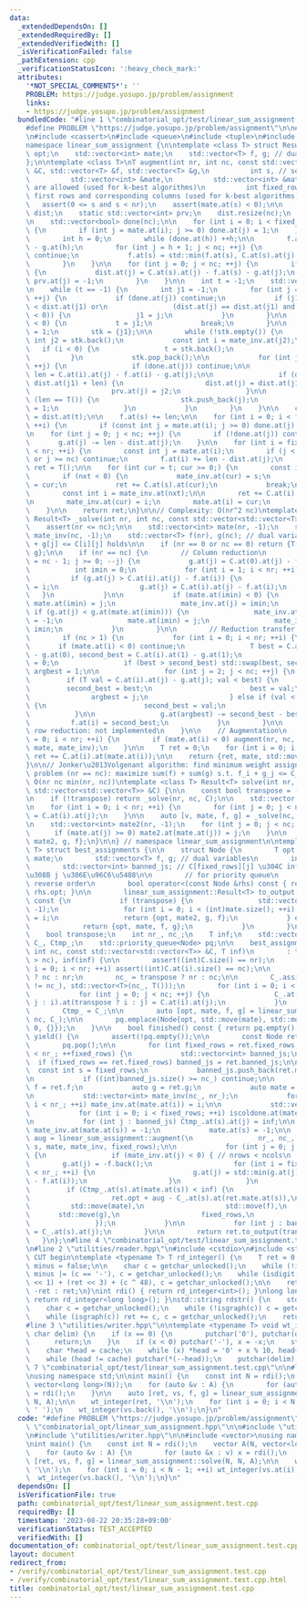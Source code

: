```yaml
---
data:
  _extendedDependsOn: []
  _extendedRequiredBy: []
  _extendedVerifiedWith: []
  _isVerificationFailed: false
  _pathExtension: cpp
  _verificationStatusIcon: ':heavy_check_mark:'
  attributes:
    '*NOT_SPECIAL_COMMENTS*': ''
    PROBLEM: https://judge.yosupo.jp/problem/assignment
    links:
    - https://judge.yosupo.jp/problem/assignment
  bundledCode: "#line 1 \"combinatorial_opt/test/linear_sum_assignment.test.cpp\"\n\
    #define PROBLEM \"https://judge.yosupo.jp/problem/assignment\"\n\n#line 2 \"combinatorial_opt/linear_sum_assignment.hpp\"\
    \n#include <cassert>\n#include <queue>\n#include <tuple>\n#include <vector>\n\n\
    namespace linear_sum_assignment {\n\ntemplate <class T> struct Result {\n    T\
    \ opt;\n    std::vector<int> mate;\n    std::vector<T> f, g; // dual variables\n\
    };\n\ntemplate <class T>\nT augment(int nr, int nc, const std::vector<std::vector<T>>\
    \ &C, std::vector<T> &f, std::vector<T> &g,\n          int s, // source row\n\
    \          std::vector<int> &mate,\n          std::vector<int> &mate_inv, // duplicates\
    \ are allowed (used for k-best algorithms)\n          int fixed_rows = 0 // Ignore\
    \ first rows and corresponding columns (used for k-best algorithms)\n) {\n\n \
    \   assert(0 <= s and s < nr);\n    assert(mate.at(s) < 0);\n\n    static std::vector<T>\
    \ dist;\n    static std::vector<int> prv;\n    dist.resize(nc);\n    prv.resize(nc);\n\
    \n    std::vector<bool> done(nc);\n\n    for (int i = 0; i < fixed_rows; ++i)\
    \ {\n        if (int j = mate.at(i); j >= 0) done.at(j) = 1;\n    }\n\n    {\n\
    \        int h = 0;\n        while (done.at(h)) ++h;\n\n        f.at(s) = C.at(s).at(h)\
    \ - g.at(h);\n        for (int j = h + 1; j < nc; ++j) {\n            if (done.at(j))\
    \ continue;\n            f.at(s) = std::min(f.at(s), C.at(s).at(j) - g.at(j));\n\
    \        }\n    }\n\n    for (int j = 0; j < nc; ++j) {\n        if (!done.at(j))\
    \ {\n            dist.at(j) = C.at(s).at(j) - f.at(s) - g.at(j);\n           \
    \ prv.at(j) = -1;\n        }\n    }\n\n    int t = -1;\n    std::vector<int> stk;\n\
    \n    while (t == -1) {\n        int j1 = -1;\n        for (int j = 0; j < nc;\
    \ ++j) {\n            if (done.at(j)) continue;\n            if (j1 == -1 or dist.at(j)\
    \ < dist.at(j1) or\n                (dist.at(j) == dist.at(j1) and mate_inv.at(j)\
    \ < 0)) {\n                j1 = j;\n            }\n        }\n\n        if (mate_inv.at(j1)\
    \ < 0) {\n            t = j1;\n            break;\n        }\n\n        done.at(j1)\
    \ = 1;\n        stk = {j1};\n\n        while (!stk.empty()) {\n            const\
    \ int j2 = stk.back();\n            const int i = mate_inv.at(j2);\n         \
    \   if (i < 0) {\n                t = stk.back();\n                break;\n  \
    \          }\n            stk.pop_back();\n\n            for (int j = 0; j < nc;\
    \ ++j) {\n                if (done.at(j)) continue;\n\n                const T\
    \ len = C.at(i).at(j) - f.at(i) - g.at(j);\n\n                if (dist.at(j) >\
    \ dist.at(j1) + len) {\n                    dist.at(j) = dist.at(j1) + len;\n\
    \                    prv.at(j) = j2;\n                }\n\n                if\
    \ (len == T()) {\n                    stk.push_back(j);\n                    done.at(j)\
    \ = 1;\n                }\n            }\n        }\n    }\n\n    const T len\
    \ = dist.at(t);\n\n    f.at(s) += len;\n\n    for (int i = 0; i < fixed_rows;\
    \ ++i) {\n        if (const int j = mate.at(i); j >= 0) done.at(j) = 0;\n    }\n\
    \n    for (int j = 0; j < nc; ++j) {\n        if (!done.at(j)) continue;\n\n \
    \       g.at(j) -= len - dist.at(j);\n    }\n\n    for (int i = fixed_rows; i\
    \ < nr; ++i) {\n        const int j = mate.at(i);\n        if (j < 0 or !done.at(j)\
    \ or j >= nc) continue;\n        f.at(i) += len - dist.at(j);\n    }\n\n    T\
    \ ret = T();\n\n    for (int cur = t; cur >= 0;) {\n        const int nxt = prv.at(cur);\n\
    \        if (nxt < 0) {\n            mate_inv.at(cur) = s;\n            mate.at(s)\
    \ = cur;\n            ret += C.at(s).at(cur);\n            break;\n        }\n\
    \        const int i = mate_inv.at(nxt);\n\n        ret += C.at(i).at(cur) - C.at(i).at(nxt);\n\
    \n        mate_inv.at(cur) = i;\n        mate.at(i) = cur;\n        cur = nxt;\n\
    \    }\n\n    return ret;\n}\n\n// Complexity: O(nr^2 nc)\ntemplate <class T>\
    \ Result<T> _solve(int nr, int nc, const std::vector<std::vector<T>> &C) {\n\n\
    \    assert(nr <= nc);\n\n    std::vector<int> mate(nr, -1);\n    std::vector<int>\
    \ mate_inv(nc, -1);\n    std::vector<T> f(nr), g(nc); // dual variables, f[i]\
    \ + g[j] <= C[i][j] holds\n\n    if (nr == 0 or nc == 0) return {T(), mate, f,\
    \ g};\n\n    if (nr == nc) {\n        // Column reduction\n        for (int j\
    \ = nc - 1; j >= 0; --j) {\n            g.at(j) = C.at(0).at(j) - f.at(0);\n \
    \           int imin = 0;\n            for (int i = 1; i < nr; ++i) {\n      \
    \          if (g.at(j) > C.at(i).at(j) - f.at(i)) {\n                    imin\
    \ = i;\n                    g.at(j) = C.at(i).at(j) - f.at(i);\n             \
    \   }\n            }\n\n            if (mate.at(imin) < 0) {\n               \
    \ mate.at(imin) = j;\n                mate_inv.at(j) = imin;\n            } else\
    \ if (g.at(j) < g.at(mate.at(imin))) {\n                mate_inv.at(mate.at(imin))\
    \ = -1;\n                mate.at(imin) = j;\n                mate_inv.at(j) =\
    \ imin;\n            }\n        }\n\n        // Reduction transfer (can be omitted)\n\
    \        if (nc > 1) {\n            for (int i = 0; i < nr; ++i) {\n         \
    \       if (mate.at(i) < 0) continue;\n                T best = C.at(i).at(0)\
    \ - g.at(0), second_best = C.at(i).at(1) - g.at(1);\n                int argbest\
    \ = 0;\n                if (best > second_best) std::swap(best, second_best),\
    \ argbest = 1;\n\n                for (int j = 2; j < nc; ++j) {\n           \
    \         if (T val = C.at(i).at(j) - g.at(j); val < best) {\n               \
    \         second_best = best;\n                        best = val;\n         \
    \               argbest = j;\n                    } else if (val < second_best)\
    \ {\n                        second_best = val;\n                    }\n     \
    \           }\n\n                g.at(argbest) -= second_best - best;\n      \
    \          f.at(i) = second_best;\n            }\n        }\n\n        // Augmenting\
    \ row reduction: not implemented\n    }\n\n    // Augmentation\n    for (int i\
    \ = 0; i < nr; ++i) {\n        if (mate.at(i) < 0) augment(nr, nc, C, f, g, i,\
    \ mate, mate_inv);\n    }\n\n    T ret = 0;\n    for (int i = 0; i < nr; ++i)\
    \ ret += C.at(i).at(mate.at(i));\n\n    return {ret, mate, std::move(f), std::move(g)};\n\
    }\n\n// Jonker\u2013Volgenant algorithm: find minimum weight assignment\n// Dual\
    \ problem (nr == nc): maximize sum(f) + sum(g) s.t. f_i + g_j <= C_ij\n// Complexity:\
    \ O(nr nc min(nr, nc))\ntemplate <class T> Result<T> solve(int nr, int nc, const\
    \ std::vector<std::vector<T>> &C) {\n\n    const bool transpose = (nr > nc);\n\
    \n    if (!transpose) return _solve(nr, nc, C);\n\n    std::vector trans(nc, std::vector<T>(nr));\n\
    \n    for (int i = 0; i < nr; ++i) {\n        for (int j = 0; j < nc; ++j) trans.at(j).at(i)\
    \ = C.at(i).at(j);\n    }\n\n    auto [v, mate, f, g] = _solve(nc, nr, trans);\n\
    \n    std::vector<int> mate2(nr, -1);\n    for (int j = 0; j < nc; ++j) {\n  \
    \      if (mate.at(j) >= 0) mate2.at(mate.at(j)) = j;\n    }\n\n    return {v,\
    \ mate2, g, f};\n}\n\n} // namespace linear_sum_assignment\n\ntemplate <class\
    \ T> struct best_assignments {\n\n    struct Node {\n        T opt;\n        std::vector<int>\
    \ mate;\n        std::vector<T> f, g; // dual variables\n        int fixed_rows;\n\
    \        std::vector<int> banned_js; // C[fixed_rows][j] \u304C inf \u3068\u306A\
    \u308B j \u306E\u96C6\u5408\n\n        // for priority queue\n        // NOTE:\
    \ reverse order\n        bool operator<(const Node &rhs) const { return opt >\
    \ rhs.opt; }\n\n        linear_sum_assignment::Result<T> to_output(bool transpose)\
    \ const {\n            if (transpose) {\n                std::vector<int> mate2(g.size(),\
    \ -1);\n                for (int i = 0; i < (int)mate.size(); ++i) mate2.at(mate.at(i))\
    \ = i;\n                return {opt, mate2, g, f};\n            } else {\n   \
    \             return {opt, mate, f, g};\n            }\n        }\n    };\n\n\
    \    bool transpose;\n    int nr_, nc_;\n    T inf;\n    std::vector<std::vector<T>>\
    \ C_, Ctmp_;\n    std::priority_queue<Node> pq;\n\n    best_assignments(int nr,\
    \ int nc, const std::vector<std::vector<T>> &C, T inf)\n        : transpose(nr\
    \ > nc), inf(inf) {\n\n        assert((int)C.size() == nr);\n        for (int\
    \ i = 0; i < nr; ++i) assert((int)C.at(i).size() == nc);\n\n        nr_ = transpose\
    \ ? nc : nr;\n        nc_ = transpose ? nr : nc;\n\n        C_.assign(nr_ + (nr_\
    \ != nc_), std::vector<T>(nc_, T()));\n        for (int i = 0; i < nr; ++i) {\n\
    \            for (int j = 0; j < nc; ++j) {\n                C_.at(transpose ?\
    \ j : i).at(transpose ? i : j) = C.at(i).at(j);\n            }\n        }\n\n\
    \        Ctmp_ = C_;\n\n        auto [opt, mate, f, g] = linear_sum_assignment::solve(C_.size(),\
    \ nc, C_);\n\n        pq.emplace(Node{opt, std::move(mate), std::move(f), std::move(g),\
    \ 0, {}});\n    }\n\n    bool finished() const { return pq.empty(); }\n\n    linear_sum_assignment::Result<T>\
    \ yield() {\n        assert(!pq.empty());\n\n        const Node ret = pq.top();\n\
    \        pq.pop();\n\n        for (int fixed_rows = ret.fixed_rows; fixed_rows\
    \ < nr_; ++fixed_rows) {\n            std::vector<int> banned_js;\n          \
    \  if (fixed_rows == ret.fixed_rows) banned_js = ret.banned_js;\n\n          \
    \  const int s = fixed_rows;\n            banned_js.push_back(ret.mate.at(s));\n\
    \n            if ((int)banned_js.size() >= nc_) continue;\n\n            auto\
    \ f = ret.f;\n            auto g = ret.g;\n            auto mate = ret.mate;\n\
    \n            std::vector<int> mate_inv(nc_, nr_);\n            for (int i = 0;\
    \ i < nr_; ++i) mate_inv.at(mate.at(i)) = i;\n\n            std::vector<int> iscoldone(nc_);\n\
    \            for (int i = 0; i < fixed_rows; ++i) iscoldone.at(mate.at(i)) = 1;\n\
    \n            for (int j : banned_js) Ctmp_.at(s).at(j) = inf;\n\n           \
    \ mate_inv.at(mate.at(s)) = -1;\n            mate.at(s) = -1;\n\n            auto\
    \ aug = linear_sum_assignment::augment(\n                nr_, nc_, Ctmp_, f, g,\
    \ s, mate, mate_inv, fixed_rows);\n\n            for (int j = 0; j < nc_; ++j)\
    \ {\n                if (mate_inv.at(j) < 0) { // nrows < ncols\n            \
    \        g.at(j) = -f.back();\n                    for (int i = fixed_rows; i\
    \ < nr_; ++i) {\n                        g.at(j) = std::min(g.at(j), Ctmp_.at(i).at(j)\
    \ - f.at(i));\n                    }\n                }\n            }\n\n   \
    \         if (Ctmp_.at(s).at(mate.at(s)) < inf) {\n                pq.emplace(Node{\n\
    \                    ret.opt + aug - C_.at(s).at(ret.mate.at(s)),\n          \
    \          std::move(mate),\n                    std::move(f),\n             \
    \       std::move(g),\n                    fixed_rows,\n                    banned_js,\n\
    \                });\n            }\n\n            for (int j : banned_js) Ctmp_.at(s).at(j)\
    \ = C_.at(s).at(j);\n        }\n\n        return ret.to_output(transpose);\n \
    \   }\n};\n#line 4 \"combinatorial_opt/test/linear_sum_assignment.test.cpp\"\n\
    \n#line 2 \"utilities/reader.hpp\"\n#include <cstdio>\n#include <string>\n\n//\
    \ CUT begin\ntemplate <typename T> T rd_integer() {\n    T ret = 0;\n    bool\
    \ minus = false;\n\n    char c = getchar_unlocked();\n    while (!isdigit(c))\
    \ minus |= (c == '-'), c = getchar_unlocked();\n    while (isdigit(c)) ret = (ret\
    \ << 1) + (ret << 3) + (c ^ 48), c = getchar_unlocked();\n\n    return minus ?\
    \ -ret : ret;\n}\nint rdi() { return rd_integer<int>(); }\nlong long rdll() {\
    \ return rd_integer<long long>(); }\nstd::string rdstr() {\n    std::string ret;\n\
    \    char c = getchar_unlocked();\n    while (!isgraph(c)) c = getchar_unlocked();\n\
    \    while (isgraph(c)) ret += c, c = getchar_unlocked();\n    return ret;\n}\n\
    #line 3 \"utilities/writer.hpp\"\n\ntemplate <typename T> void wt_integer(T x,\
    \ char delim) {\n    if (x == 0) {\n        putchar('0'), putchar(delim);\n  \
    \      return;\n    }\n    if (x < 0) putchar('-'), x = -x;\n    static char cache[20];\n\
    \    char *head = cache;\n    while (x) *head = '0' + x % 10, head++, x /= 10;\n\
    \    while (head != cache) putchar(*(--head));\n    putchar(delim);\n}\n#line\
    \ 7 \"combinatorial_opt/test/linear_sum_assignment.test.cpp\"\n\n#line 9 \"combinatorial_opt/test/linear_sum_assignment.test.cpp\"\
    \nusing namespace std;\n\nint main() {\n    const int N = rdi();\n    vector A(N,\
    \ vector<long long>(N));\n    for (auto &v : A) {\n        for (auto &x : v) x\
    \ = rdi();\n    }\n\n    auto [ret, vs, f, g] = linear_sum_assignment::solve(N,\
    \ N, A);\n\n    wt_integer(ret, '\\n');\n    for (int i = 0; i < N - 1; ++i) wt_integer(vs.at(i),\
    \ ' ');\n    wt_integer(vs.back(), '\\n');\n}\n"
  code: "#define PROBLEM \"https://judge.yosupo.jp/problem/assignment\"\n\n#include\
    \ \"combinatorial_opt/linear_sum_assignment.hpp\"\n\n#include \"utilities/reader.hpp\"\
    \n#include \"utilities/writer.hpp\"\n\n#include <vector>\nusing namespace std;\n\
    \nint main() {\n    const int N = rdi();\n    vector A(N, vector<long long>(N));\n\
    \    for (auto &v : A) {\n        for (auto &x : v) x = rdi();\n    }\n\n    auto\
    \ [ret, vs, f, g] = linear_sum_assignment::solve(N, N, A);\n\n    wt_integer(ret,\
    \ '\\n');\n    for (int i = 0; i < N - 1; ++i) wt_integer(vs.at(i), ' ');\n  \
    \  wt_integer(vs.back(), '\\n');\n}\n"
  dependsOn: []
  isVerificationFile: true
  path: combinatorial_opt/test/linear_sum_assignment.test.cpp
  requiredBy: []
  timestamp: '2023-08-22 20:35:28+09:00'
  verificationStatus: TEST_ACCEPTED
  verifiedWith: []
documentation_of: combinatorial_opt/test/linear_sum_assignment.test.cpp
layout: document
redirect_from:
- /verify/combinatorial_opt/test/linear_sum_assignment.test.cpp
- /verify/combinatorial_opt/test/linear_sum_assignment.test.cpp.html
title: combinatorial_opt/test/linear_sum_assignment.test.cpp
---
```

